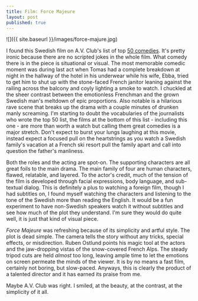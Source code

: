 ```yaml
---
title: Film: Force Majeure
layout: post
published: true
---
```


![]({{ site.baseurl }}/images/force-majure.jpg)

I found this Swedish film on A.V. Club's list of top [50 comedies](http://www.avclub.com/article/50-best-comedies-2000-239056?utm_source=pocket&utm_medium=email&utm_campaign=pockethits). It's pretty ironic because there are no scripted jokes in the whole film.
What comedy there is in the piece is situational or visual. The most memorable comedic moment was during last act when Tomas had a complete breakdown at night in the hallway of the hotel in his underwear while his wife, Ebba, tried to get him to shut up with the stone-faced French janitor leaning against the railing across the balcony and coyly lighting a smoke to watch. I chuckled at the sheer contrast between the emotionless Frenchman and the grown Swedish man's meltdown of epic proportions. Also notable is a hilarious rave scene that breaks up the drama with a couple minutes of drunken manly screaming. I'm starting to doubt the vocabularies of the journalists who wrote the top 50 list, the films at the bottom of this list - including this one - are more than worth a watch but calling them great comedies is a major stretch. Don't expect to burst your lungs laughing at this movie, instead expect a focused pull on the heartstrings as you watch a Swedish family's vacation at a French ski resort pull the family apart and call into question the father's manliness.

Both the roles and the acting are spot-on. The supporting characters are all great foils to the main drama. The main family of four are human characters, flawed, relatable, and layered. To the actor's credit, much of the tension of the film is developed through facial expressions, body language, and sub-textual dialog. This is definitely a plus to watching a foreign film, though I had subtitles on, I found myself watching the characters and listening to the tone of the Swedish more than reading the English. It would be a fun experiment to have non-Swedish speakers watch it without subtitles and see how much of the plot they understand. I'm sure they would do quite well, it is just that kind of visual piece.

_Force Majeure_ was refreshing because of its simplicity and artful style. The plot is dead simple. The camera tells the story without any tricks, special effects, or misdirection. Ruben Ostlund points his magic tool at the actors and the jaw-dropping vistas of the snow-covered French Alps. The steady tripod cuts are held _almost_ too long, leaving ample time to let the emotions on screen permeate the minds of the viewer. It is by no means a fast film, certainly not boring, but slow-paced. Anyways, this is clearly the product of a talented director and it has earned its praise from me.

Maybe A.V. Club was right. I smiled, at the beauty, at the contrast, at the simplicity of it all.
